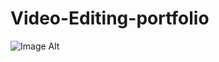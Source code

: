 # Video-Editing-portfolio

![Image Alt]([Imageur](https://github.com/isamrtvenu682/Video-Editing-portfolio/blob/0966a23ccd0cf5c843e0a2510e4512d1b8d0cb9e/Screenshot%202025-03-18%20152638.png)l)
